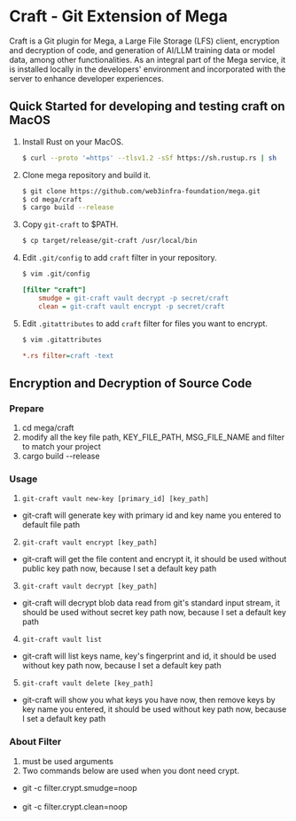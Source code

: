 # Craft - Git Extension of Mega

Craft is a Git plugin for Mega, a Large File Storage (LFS) client, encryption and decryption of code, and generation of AI/LLM training data or model data, among other functionalities. As an integral part of the Mega service, it is installed locally in the developers' environment and incorporated with the server to enhance developer experiences.

## Quick Started for developing and testing craft on MacOS

1. Install Rust on your MacOS.

   ```bash
   $ curl --proto '=https' --tlsv1.2 -sSf https://sh.rustup.rs | sh
   ```

2. Clone mega repository and build it.

   ```bash
   $ git clone https://github.com/web3infra-foundation/mega.git
   $ cd mega/craft
   $ cargo build --release
   ```

3. Copy `git-craft` to $PATH.

   ```bash
   $ cp target/release/git-craft /usr/local/bin
   ```

4. Edit `.git/config` to add `craft` filter in your repository.

   ```bash
   $ vim .git/config
   ```

   ```ini
   [filter "craft"]
       smudge = git-craft vault decrypt -p secret/craft
       clean = git-craft vault encrypt -p secret/craft
   ```

5. Edit `.gitattributes` to add `craft` filter for files you want to encrypt.

   ```bash
   $ vim .gitattributes
   ```

   ```ini
   *.rs filter=craft -text
   ```

## Encryption and Decryption of Source Code



### Prepare
1. cd mega/craft
2. modify all the key file path, KEY_FILE_PATH, MSG_FILE_NAME and filter to match your project
3. cargo build --release

### Usage

1. `git-craft vault new-key [primary_id] [key_path]`
  - git-craft will generate key with primary id and key name you entered to default file path
2. `git-craft vault encrypt [key_path]`
  - git-craft will get the file content and encrypt it, it should be used without public key path now, because I set a default key path
3. `git-craft vault decrypt [key_path]`
  - git-craft will decrypt blob data read from git's standard input stream, it should be used without secret key path now, because I set a default key path
4. `git-craft vault list`
  - git-craft will list keys name, key's fingerprint and id, it should be used without key path now, because I set a default key path
5. `git-craft vault delete [key_path]`
  - git-craft will show you what keys you have now, then remove keys by key name you entered, it should be used without key path now, because I set a default key path      

### About Filter
  
1. must be used arguments
  1. Two commands below are used when you dont need crypt. 
   - git -c filter.crypt.smudge=noop <option>
   - git -c filter.crypt.clean=noop <option>

